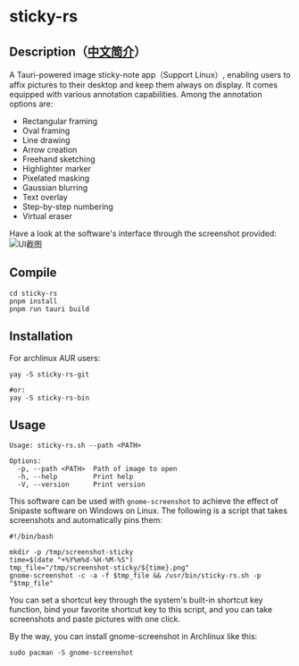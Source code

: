 # sticky-rs

## Description（[中文简介](./README-CN.md)）
A Tauri-powered image sticky-note app（Support Linux）, enabling users to affix pictures to their desktop and keep them always on display. It comes equipped with various annotation capabilities.
Among the annotation options are:

- Rectangular framing
- Oval framing
- Line drawing
- Arrow creation
- Freehand sketching
- Highlighter marker
- Pixelated masking
- Gaussian blurring
- Text overlay
- Step-by-step numbering
- Virtual eraser

Have a look at the software's interface through the screenshot provided:
![UI截图](https://raw.gitmirror.com/FengZhongShaoNian/sticky-rs/master/screenshot/ui.png)

## Compile

```shell
cd sticky-rs
pnpm install
pnpm run tauri build
```

## Installation

For archlinux AUR users:
```shell
yay -S sticky-rs-git

#or:
yay -S sticky-rs-bin
```

## Usage

```shell
Usage: sticky-rs.sh --path <PATH>

Options:
  -p, --path <PATH>  Path of image to open
  -h, --help         Print help
  -V, --version      Print version
```

This software can be used with `gnome-screenshot` to achieve the effect of Snipaste software on Windows on Linux. The following is a script that takes screenshots and automatically pins them:
```shell
#!/bin/bash

mkdir -p /tmp/screenshot-sticky
time=$(date "+%Y%m%d-%H-%M-%S")
tmp_file="/tmp/screenshot-sticky/${time}.png"
gnome-screenshot -c -a -f $tmp_file && /usr/bin/sticky-rs.sh -p "$tmp_file"
```
You can set a shortcut key through the system's built-in shortcut key function, bind your favorite shortcut key to this script, and you can take screenshots and paste pictures with one click.

By the way, you can install gnome-screenshot in Archlinux like this:
```shell
sudo pacman -S gnome-screenshot
```
